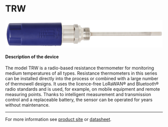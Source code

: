 # TRW

![TRW](../../assets/TRW.png)

#### Description of the device

The model TRW is a radio-based resistance thermometer for monitoring medium temperatures of all types. Resistance thermometers in this series can be installed directly into the process or combined with a large number of thermowell designs. It uses the licence-free LoRaWAN® and Bluetooth® radio standards and is used, for example, on mobile equipment and remote measuring points. Thanks to intelligent measurement and transmission control and a replaceable 
battery, the sensor can be operated for years without maintenance.

---

For more information see [product site](https://www.wika.com/en-en/TRW.WIKA?highlightedText=TRW) or [datasheet](https://www.wika.com/media/Data-sheets/Temperature/Resistance-thermometers/ds_te6304_en_co.pdf).